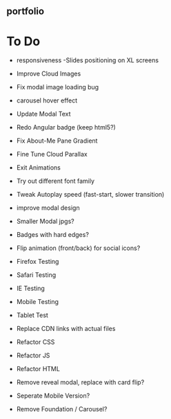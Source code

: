 ## portfolio

# To Do
* responsiveness
  -Slides positioning on XL screens

* Improve Cloud Images
* Fix modal image loading bug
* carousel hover effect
* Update Modal Text
* Redo Angular badge (keep html5?)
* Fix About-Me Pane Gradient
* Fine Tune Cloud Parallax
* Exit Animations
* Try out different font family
* Tweak Autoplay speed (fast-start, slower transition)
* improve modal design
* Smaller Modal jpgs?
* Badges with hard edges?

* Flip animation (front/back) for social icons?

* Firefox Testing
* Safari Testing
* IE Testing
* Mobile Testing
* Tablet Test

* Replace CDN links with actual files

* Refactor CSS
* Refactor JS
* Refactor HTML

* Remove reveal modal, replace with card flip?

* Seperate Mobile Version?

* Remove Foundation / Carousel?

